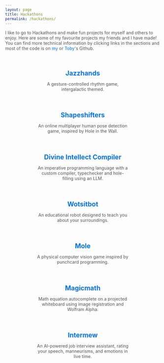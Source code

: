 ```yaml
---
layout: page
title: Hackathons
permalink: /hackathons/
---
```


I like to go to Hackathons and make fun projects for myself and others to enjoy. Here are some of my favourite projects my friends and I have made! You can find more technical information by clicking links in the sections and most of the code is on [my](https://github.com/aswarbs) or [Toby](https://github.com/tobybenjaminclark)'s Github.


<div style="display: flex; flex-wrap: wrap; justify-content: center; gap: 20px; margin-top: 30px;">
  <div style="width: 300px; text-align: center;">
    <h3><a href="/hackathons/jazzhands/">Jazzhands</a></h3>
    <p>A gesture-controlled rhythm game, intergalactic themed.</p>
  </div>

  <div style="width: 300px; text-align: center;">
    <h3><a href="/hackathons/shapeshifters/">Shapeshifters</a></h3>
    <p>An online multiplayer human pose detection game, inspired by Hole in the Wall.</p>
  </div>

  <div style="width: 300px; text-align: center;">
    <h3><a href="/hackathons/compiler/">Divine Intellect Compiler</a></h3>
    <p>An imperative programming language with a custom compiler, typechecker and hole-filling using an LLM.</p>
  </div>

  <div style="width: 300px; text-align: center;">
    <h3><a href="/hackathons/wotsitbot/">Wotsitbot</a></h3>
    <p>An educational robot designed to teach you about your surroundings.</p>
  </div>

  <div style="width: 300px; text-align: center;">
    <h3><a href="/hackathons/mole/">Mole</a></h3>
    <p>A physical computer vision game inspired by punchcard programming.</p>
  </div>

  <div style="width: 300px; text-align: center;">
    <h3><a href="/hackathons/magicmath/">Magicmath</a></h3>
    <p>Math equation autocomplete on a projected whiteboard using image registration and Wolfram Alpha.</p>
  </div>

  <div style="width: 300px; text-align: center;">
    <h3><a href="/hackathons/intermew/">Intermew</a></h3>
    <p>An AI-powered job interview assistant, rating your speech, manneurisms, and emotions in live time.</p>
  </div>
</div>


<style>
  h1 {
    font-size: 2.5em;
    margin-bottom: 0.5em;
  }
  h3 {
    font-size: 1.5em;
    margin-bottom: 0.3em;
  }
  p {
    font-size: 1em;
    color: #555;
  }
  a {
    color: #0073e6;
    text-decoration: none;
  }
  a:hover {
    text-decoration: underline;
  }
</style>
